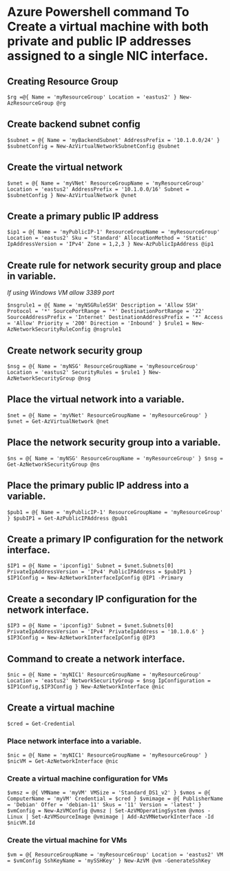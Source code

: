 # Azure Powershell command To Create a virtual machine with both private and public IP addresses assigned to a single NIC interface.

## Creating Resource Group

`$rg =@{
    Name = 'myResourceGroup'
    Location = 'eastus2'
}
New-AzResourceGroup @rg`

## Create backend subnet config

`$subnet = @{
    Name = 'myBackendSubnet'
    AddressPrefix = '10.1.0.0/24'
}
$subnetConfig = New-AzVirtualNetworkSubnetConfig @subnet`

## Create the virtual network

`$vnet = @{
    Name = 'myVNet'
    ResourceGroupName = 'myResourceGroup'
    Location = 'eastus2'
    AddressPrefix = '10.1.0.0/16'
    Subnet = $subnetConfig
}
New-AzVirtualNetwork @vnet`

## Create a primary public IP address

`$ip1 = @{
    Name = 'myPublicIP-1'
    ResourceGroupName = 'myResourceGroup'
    Location = 'eastus2'
    Sku = 'Standard'
    AllocationMethod = 'Static'
    IpAddressVersion = 'IPv4'
    Zone = 1,2,3
}
New-AzPublicIpAddress @ip1`

## Create rule for network security group and place in variable.
*If using Windows VM allow 3389 port*

`$nsgrule1 = @{
    Name = 'myNSGRuleSSH'
    Description = 'Allow SSH'
    Protocol = '*'
    SourcePortRange = '*'
    DestinationPortRange = '22'
    SourceAddressPrefix = 'Internet'
    DestinationAddressPrefix = '*'
    Access = 'Allow'
    Priority = '200'
    Direction = 'Inbound'
}
$rule1 = New-AzNetworkSecurityRuleConfig @nsgrule1`

## Create network security group

`$nsg = @{
    Name = 'myNSG'
    ResourceGroupName = 'myResourceGroup'
    Location = 'eastus2'
    SecurityRules = $rule1
}
New-AzNetworkSecurityGroup @nsg`

## Place the virtual network into a variable.

`$net = @{
    Name = 'myVNet'
    ResourceGroupName = 'myResourceGroup'
}
$vnet = Get-AzVirtualNetwork @net`

## Place the network security group into a variable.

`$ns = @{
    Name = 'myNSG'
    ResourceGroupName = 'myResourceGroup'
}
$nsg = Get-AzNetworkSecurityGroup @ns`

## Place the primary public IP address into a variable.

`$pub1 = @{
    Name = 'myPublicIP-1'
    ResourceGroupName = 'myResourceGroup'
}
$pubIP1 = Get-AzPublicIPAddress @pub1`

## Create a primary IP configuration for the network interface.

`$IP1 = @{
    Name = 'ipconfig1'
    Subnet = $vnet.Subnets[0]
    PrivateIpAddressVersion = 'IPv4'
    PublicIPAddress = $pubIP1
}
$IP1Config = New-AzNetworkInterfaceIpConfig @IP1 -Primary`

## Create a secondary IP configuration for the network interface.

`$IP3 = @{
    Name = 'ipconfig3'
    Subnet = $vnet.Subnets[0]
    PrivateIpAddressVersion = 'IPv4'
    PrivateIpAddress = '10.1.0.6'
}
$IP3Config = New-AzNetworkInterfaceIpConfig @IP3`

## Command to create a network interface.

`$nic = @{
    Name = 'myNIC1'
    ResourceGroupName = 'myResourceGroup'
    Location = 'eastus2'
    NetworkSecurityGroup = $nsg
    IpConfiguration = $IP1Config,$IP3Config
}
New-AzNetworkInterface @nic`

## Create a virtual machine

`$cred = Get-Credential`

### Place network interface into a variable.

`$nic = @{
    Name = 'myNIC1'
    ResourceGroupName = 'myResourceGroup'
}
$nicVM = Get-AzNetworkInterface @nic`

### Create a virtual machine configuration for VMs

`$vmsz = @{
    VMName = 'myVM'
    VMSize = 'Standard_DS1_v2'
}
$vmos = @{
    ComputerName = 'myVM'
    Credential = $cred
}
$vmimage = @{
    PublisherName = 'Debian'
    Offer = 'debian-11'
    Skus = '11'
    Version = 'latest'
}
$vmConfig = New-AzVMConfig @vmsz | Set-AzVMOperatingSystem @vmos -Linux | Set-AzVMSourceImage @vmimage | Add-AzVMNetworkInterface -Id $nicVM.Id`

### Create the virtual machine for VMs

`$vm = @{
    ResourceGroupName = 'myResourceGroup'
    Location = 'eastus2'
    VM = $vmConfig
    SshKeyName = 'mySSHKey'
    }
New-AzVM @vm -GenerateSshKey`